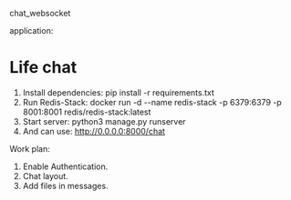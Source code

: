 chat_websocket

application: 
# Life chat

1. Install dependencies:  pip install -r requirements.txt
2. Run Redis-Stack:   docker run -d --name redis-stack -p 6379:6379 -p 8001:8001 redis/redis-stack:latest
3. Start server:  python3 manage.py runserver
4. And can use:   http://0.0.0.0:8000/chat


Work plan:
1. Enable Authentication.
2. Chat layout.
3. Add files in messages.